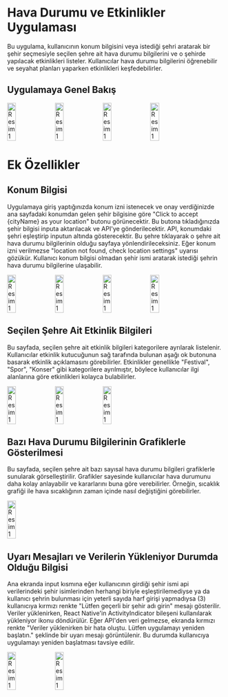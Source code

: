 # Hava Durumu ve Etkinlikler Uygulaması

Bu uygulama, kullanıcının konum bilgisini veya istediği şehri aratarak bir şehir seçmesiyle seçilen şehre ait hava durumu bilgilerini ve o şehirde yapılacak etkinlikleri listeler. Kullanıcılar hava durumu bilgilerini öğrenebilir ve seyahat planları yaparken etkinlikleri keşfedebilirler.

## Uygulamaya Genel Bakış

<div style="display: flex;">
    <img src="https://github.com/Hakanlsk/weatherApp/assets/123507532/a554404c-a1eb-4b29-a1ba-2c874f15b7f4" alt="Resim 1" style="width: 20%; margin-right: 10px;">
    <img src="https://github.com/Hakanlsk/weatherApp/assets/123507532/26a6b655-c57e-4c3b-9b8a-ffedc09a8911" alt="Resim 1" style="width: 20%; margin-right: 10px;">
    <img src="https://github.com/Hakanlsk/weatherApp/assets/123507532/03951429-e8a5-47b0-82b2-e58e8082bd95" alt="Resim 1" style="width: 20%; margin-right: 10px;">
    <img src="https://github.com/Hakanlsk/weatherApp/assets/123507532/0d417cdd-074e-4cd1-a3ca-d0d2008bf417" alt="Resim 1" style="width: 20%; margin-right: 10px;">
</div>

# Ek Özellikler
## Konum Bilgisi

Uygulamaya giriş yaptığınızda konum izni istenecek ve onay verdiğinizde ana sayfadaki konumdan gelen şehir bilgisine göre "Click to accept {cityName} as your location" butonu görünecektir. Bu butona tıkladığınızda şehir bilgisi inputa aktarılacak ve API'ye gönderilecektir. API, konumdaki şehri eşleştirip inputun altında gösterecektir. Bu şehre tıklayarak o şehre ait hava durumu bilgilerinin olduğu sayfaya yönlendirileceksiniz. Eğer konum izni verilmezse "location not found, check location settings" uyarısı gözükür. Kullanıcı konum bilgisi olmadan şehir ismi aratarak istediği şehrin hava durumu bilgilerine ulaşabilir.
<div style="display: flex;">
  <img src="https://github.com/Hakanlsk/weatherApp/assets/123507532/acca1765-6b39-4162-84b8-f2004c9def0b" alt="Resim 1" style="width: 20%; margin-right: 10px;">
  <img src="https://github.com/Hakanlsk/weatherApp/assets/123507532/a554404c-a1eb-4b29-a1ba-2c874f15b7f4" alt="Resim 1" style="width: 20%; margin-right: 10px;">
  <img src="https://github.com/Hakanlsk/weatherApp/assets/123507532/4179cddd-594e-4bb8-a53c-37d7b1097d7e" alt="Resim 1" style="width: 20%; margin-right: 10px;">
  <img src="https://github.com/Hakanlsk/weatherApp/assets/123507532/8f42b8e8-bf59-4a08-93b3-860dce73ffeb" alt="Resim 1" style="width: 20%; margin-right: 10px;">
</div>

## Seçilen Şehre Ait Etkinlik Bilgileri

Bu sayfada, seçilen şehre ait etkinlik bilgileri kategorilere ayrılarak listelenir. Kullanıcılar etkinlik kutucuğunun sağ tarafında bulunan aşağı ok butonuna basarak etkinlik açıklamasını görebilirler. Etkinlikler genellikle "Festival", "Spor", "Konser" gibi kategorilere ayrılmıştır, böylece kullanıcılar ilgi alanlarına göre etkinlikleri kolayca bulabilirler.
<div style="display: flex;">
  <img src="https://github.com/Hakanlsk/weatherApp/assets/123507532/9bcc03ec-755c-4c23-b61c-018e79330990" alt="Resim 1" style="width: 20%; margin-right: 10px;">
  <img src="https://github.com/Hakanlsk/weatherApp/assets/123507532/295453c6-3f0a-4fd9-908f-4c89785dc757" alt="Resim 1" style="width: 20%; margin-right: 10px;">
  <img src="https://github.com/Hakanlsk/weatherApp/assets/123507532/521ff25f-bf89-4e01-a512-e65089019044" alt="Resim 1" style="width: 20%; margin-right: 10px;">
</div>

## Bazı Hava Durumu Bilgilerinin Grafiklerle Gösterilmesi

Bu sayfada, seçilen şehre ait bazı sayısal hava durumu bilgileri grafiklerle sunularak görselleştirilir. Grafikler sayesinde kullanıcılar hava durumunu daha kolay anlayabilir ve kararlarını buna göre verebilirler. Örneğin, sıcaklık grafiği ile hava sıcaklığının zaman içinde nasıl değiştiğini görebilirler.
<div style="display: flex;>
  <img src="https://github.com/Hakanlsk/weatherApp/assets/123507532/b6f46217-74fa-4c4a-9727-e4eeae1e643f" alt="Resim 1" style="width: 20%; margin-right: 10px;">
  <img src="https://github.com/Hakanlsk/weatherApp/assets/123507532/76f61f6c-bf9c-4b5c-83bb-383b4038adb2" alt="Resim 1" style="width: 20%; margin-right: 10px;">
</div>

## Uyarı Mesajları ve Verilerin Yükleniyor Durumda Olduğu Bilgisi
Ana ekranda input kısmına eğer kullanıcının girdiği şehir ismi api verilerindeki şehir isimlerinden herhangi biriyle eşleştirilemediyse ya da kullanıcı şehrin bulunması için yeterli sayıda harf girişi yapmadıysa (3) kullanıcıya kırmızı renkte "Lütfen geçerli bir şehir adı girin" mesajı gösterilir.
Veriler yüklenirken, React Native'in ActivityIndicator bileşeni kullanılarak yükleniyor ikonu döndürülür. Eğer API'den veri gelmezse, ekranda kırmızı renkte "Veriler yüklenirken bir hata oluştu. Lütfen uygulamayı yeniden başlatın." şeklinde bir uyarı mesajı görüntülenir. Bu durumda kullanıcıya uygulamayı yeniden başlatması tavsiye edilir. 
<div style="display: flex;>
  <img src="https://github.com/Hakanlsk/weatherApp/assets/123507532/e743345e-5d63-431b-8537-33dc0b8b5f4d" alt="Resim 1" style="width: 20%; margin-right: 10px;">
  <img src="https://github.com/Hakanlsk/weatherApp/assets/123507532/a87ec9f7-62d5-4cc1-8ad1-eca45212d11e" alt="Resim 1" style="width: 20%; margin-right: 10px;">
  <img src="https://github.com/Hakanlsk/weatherApp/assets/123507532/a0d6dae8-c395-47da-ba21-70ff3109faac" alt="Resim 1" style="width: 20%; margin-right: 10px;">

</div>



